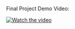 Final Project Demo Video:

[![Watch the video](https://img.youtube.com/vi/OI1yXM3M4Hc/0.jpg)](https://www.youtube.com/watch?v=OI1yXM3M4Hc)
